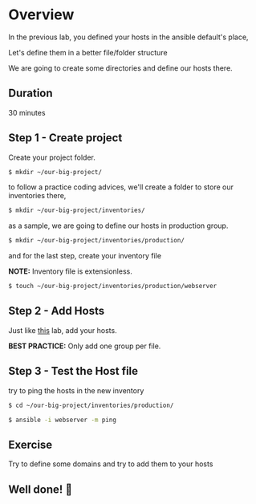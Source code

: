<link rel='stylesheet' href='../assets/css/main.css'/>

# Overview

In the previous lab, you defined your hosts in the ansible default's place,

Let's define them in a better file/folder structure

We are going to create some directories and define our hosts there.

## Duration

30 minutes


## Step 1 - Create project

Create your project folder.

```bash
$ mkdir ~/our-big-project/
```

to follow a practice coding advices, we'll create a folder to store our inventories there,

```bash
$ mkdir ~/our-big-project/inventories/
```
 
as a sample, we are going to define our hosts in production group.

```bash
$ mkdir ~/our-big-project/inventories/production/
```

and for the last step, create your inventory file

**NOTE:** Inventory file is extensionless.

```bash
$ touch ~/our-big-project/inventories/production/webserver
```

## Step 2 - Add Hosts

Just like [this](Configure-Inventory.md) lab, add your hosts.

**BEST PRACTICE:** Only add one group per file.

## Step 3 - Test the Host file

try to ping the hosts in the new inventory

```bash
$ cd ~/our-big-project/inventories/production/

$ ansible -i webserver -m ping
```

## Exercise

Try to define some domains and try to add them to your hosts


## Well done! 👏